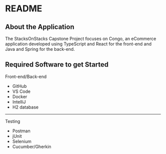 # README

## About the Application
The StacksOnStacks Capstone Project focuses on Congo, an eCommerce application
developed using TypeScript and React for the front-end and Java and Spring
for the back-end.

## Required Software to get Started

Front-end/Back-end
- GitHub
- VS Code
- Docker
- IntelliJ
- H2 database
---
Testing
- Postman
- jUnit
- Selenium
- Cucumber/Gherkin
